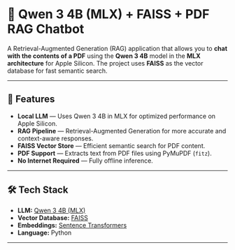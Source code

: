 
# 📄 Qwen 3 4B (MLX) + FAISS + PDF RAG Chatbot

A Retrieval-Augmented Generation (RAG) application that allows you to **chat with the contents of a PDF** using the **Qwen 3 4B** model in the **MLX architecture** for Apple Silicon.
The project uses **FAISS** as the vector database for fast semantic search.

---

## 🚀 Features

* **Local LLM** — Uses Qwen 3 4B in MLX for optimized performance on Apple Silicon.
* **RAG Pipeline** — Retrieval-Augmented Generation for more accurate and context-aware responses.
* **FAISS Vector Store** — Efficient semantic search for PDF content.
* **PDF Support** — Extracts text from PDF files using PyMuPDF (`fitz`).
* **No Internet Required** — Fully offline inference.

---

## 🛠️ Tech Stack

* **LLM:** [Qwen 3 4B (MLX)](https://huggingface.co/mlx-community/Qwen3-4B-Instruct-2507-4bit)
* **Vector Database:** [FAISS](https://faiss.ai/)
* **Embeddings:** [Sentence Transformers](https://www.sbert.net/)
* **Language:** Python

---
